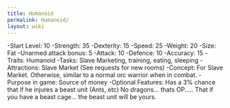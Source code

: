```yaml
---
title: Humanoid
permalink: Humanoid/
layout: wiki
---
```




-Start Level: 10
-Strength: 35
-Dexterity: 15
-Speed: 25
-Weight: 20
-Size: Fat
-Unarmed attack bonus: 5
-Attack: 10
-Defence: 10
-Accuracy: 15
-Traits: Humanoid
-Tasks: Slave Marketing, training, eating, sleeping
-Attractions: Slave Market (See requests for new rooms)
-Concept: For Slave Market. Otherwise, similar to a normal orc warrior when in combat.
-Purpose in game: Source of money
-Optional Features:
Has a 3% chance that if he injures a beast unit (Ants, etc) No dragons... thats OP..... That if you have a beast cage... the beast unit will be yours.